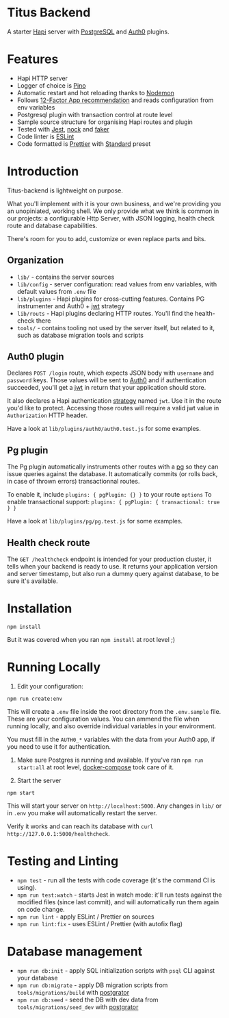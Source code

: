 # Titus Backend

A starter [Hapi] server with [PostgreSQL][node-postgres] and [Auth0] plugins.

# Features

* Hapi HTTP server
* Logger of choice is [Pino]
* Automatic restart and hot reloading thanks to [Nodemon]
* Follows [12-Factor App recommendation][config] and reads configuration from env variables
* Postgresql plugin with transaction control at route level
* Sample source structure for organising Hapi routes and plugin
* Tested with [Jest], [nock] and [faker]
* Code linter is [ESLint]
* Code formatted is [Prettier] with [Standard] preset


# Introduction

Titus-backend is lightweight on purpose.

What you'll implement with it is your own business, and we're providing you an unopiniated, working shell.
We only provide what we think is common in our projects: a configurable Http Server, with JSON logging, health check route and database capabilities.

There's room for you to add, customize or even replace parts and bits.

## Organization

* `lib/` - contains the server sources
* `lib/config` - server configuration: read values from env variables, with default values from `.env` file
* `lib/plugins` - Hapi plugins for cross-cutting features. Contains PG instrumenter and Auth0 + [jwt] strategy
* `lib/routs` - Hapi plugins declaring HTTP routes. You'll find the health-check there
* `tools/` - contains tooling not used by the server itself, but related to it, such as database migration tools and scripts

## Auth0 plugin

Declares `POST /login` route, which expects JSON body with `username` and `password` keys.
Those values will be sent to [Auth0] and if authentication succeeded, you'll get a [jwt] in return that your application should store.

It also declares a Hapi authentication [strategy] named `jwt`. Use it in the route you'd like to protect.
Accessing those routes will require a valid jwt value in `Authorization` HTTP header.

Have a look at `lib/plugins/auth0/auth0.test.js` for some examples.

## Pg plugin

The Pg plugin automatically instruments other routes with a [pg][node-postgres] so they can issue queries against the database.
It automatically commits (or rolls back, in case of thrown errors) transactionnal routes.

To enable it, include `plugins: { pgPlugin: {} }` to your route `options`
To enable transactional support: `plugins: { pgPlugin: { transactional: true } }`

Have a look at `lib/plugins/pg/pg.test.js` for some examples.

## Health check route

The `GET /healthcheck` endpoint is intended for your production cluster, it tells when your backend is ready to use.
It returns your application version and server timestamp, but also run a dummy query against database, to be sure it's available.


# Installation

```
npm install
```

But it was covered when you ran `npm install` at root level ;)


# Running Locally

1. Edit your configuration:
  ```
  npm run create:env
  ```

  This will create a `.env` file inside the root directory from the `.env.sample` file.
  These are your configuration values. You can ammend the file when running locally, and also override individual variables in your environment.

  You must fill in the `AUTH0_*` variables with the data from your Auth0 app, if you need to use it for authentication.

1. Make sure Postgres is running and available. If you've ran `npm run start:all` at root level, [docker-compose] took care of it.

1. Start the server
  ```
  npm start
  ```

  This will start your server on `http://localhost:5000`.
  Any changes in `lib/` or in `.env` you make will automatically restart the server.

  Verify it works and can reach its database with `curl http://127.0.0.1:5000/healthcheck`.


# Testing and Linting

* `npm test` - run all the tests with code coverage (it's the command CI is using).
* `npm run test:watch` - starts Jest in watch mode: it'll run tests against the modified files (since last commit), and will automatically run them again on code change.
* `npm run lint` - apply ESLint / Prettier on sources
* `npm run lint:fix` - uses ESLint / Prettier (with autofix flag)


# Database management

* `npm run db:init` - apply SQL initialization scripts with `psql` CLI against your database
* `npm run db:migrate` - apply DB migration scripts from `tools/migrations/build` with [postgrator]
* `npm run db:seed` - seed the DB with dev data from `tools/migrations/seed_dev` with [postgrator]


[Jest]: https://jestjs.io
[ESLint]: https://eslint.org
[Prettier]: https://prettier.io
[Standard]: https://standardjs.com
[Hapi]: https://hapijs.com
[Pino]: http://getpino.io
[Auth0]: https://auth0.com
[Nodemon]: https://nodemon.io
[node-postgres]: https://node-postgres.com
[jwt]: https://jwt.io
[nock]: https://github.com/nock/nock#readme
[faker]: http://marak.github.io/faker.js
[postgrator]: https://github.com/rickbergfalk/postgrator#readme
[docker-compose]: https://docs.docker.com/compose
[config]: https://12factor.net/config
[strategy]: https://hapijs.com/tutorials/auth?lang=en_US#strategies
